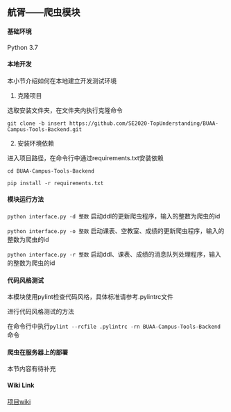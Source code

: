 ## 航胥——爬虫模块

#### **基础环境** 

Python 3.7

#### **本地开发**

本小节介绍如何在本地建立开发测试环境

1. 克隆项目

选取安装文件夹，在文件夹内执行克隆命令

`git clone -b insert https://github.com/SE2020-TopUnderstanding/BUAA-Campus-Tools-Backend.git`

2. 安装环境依赖

进入项目路径，在命令行中通过requirements.txt安装依赖

`cd BUAA-Campus-Tools-Backend`

`pip install -r requirements.txt`

#### **模块运行方法**

`python interface.py -d 整数` 启动ddl的更新爬虫程序，输入的整数为爬虫的id

`python interface.py -o 整数` 启动课表、空教室、成绩的更新爬虫程序，输入的整数为爬虫的id

`python interface.py -r 整数` 启动ddl、课表、成绩的消息队列处理程序，输入的整数为爬虫的id

#### 代码风格测试

本模块使用pylint检查代码风格，具体标准请参考.pylintrc文件

进行代码风格测试的方法

在命令行中执行`pylint --rcfile .pylintrc -rn BUAA-Campus-Tools-Backend`命令

#### 爬虫在服务器上的部署

本节内容有待补充

#### Wiki Link

[项目wiki](https://github.com/SE2020-TopUnderstanding/BUAA-Campus-Tools-Backend/wiki)



